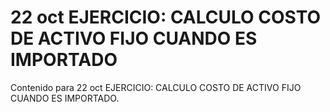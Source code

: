 # 22 oct  EJERCICIO: CALCULO COSTO DE ACTIVO FIJO CUANDO ES IMPORTADO

Contenido para 22 oct  EJERCICIO: CALCULO COSTO DE ACTIVO FIJO CUANDO ES IMPORTADO.